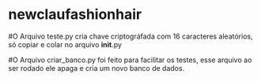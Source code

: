 # newclaufashionhair
#O Arquivo teste.py cria chave criptográfada com 16 caracteres aleatórios, só copiar e colar no arquivo __init__.py 


#O Arquivo criar_banco.py foi feito para facilitar os testes, esse arquivo ao ser rodado ele apaga e cria um novo banco de dados.
